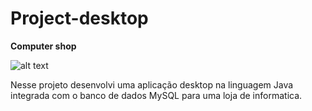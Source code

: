 # Project-desktop
**Computer shop**

![alt text](https://images.unsplash.com/photo-1510852151262-05bfbfbe996d?ixlib=rb-1.2.1&ixid=eyJhcHBfaWQiOjEyMDd9&w=1000&q=80)

 Nesse projeto desenvolvi uma aplicação desktop na linguagem Java integrada com o banco de dados MySQL para uma loja de informatica.
